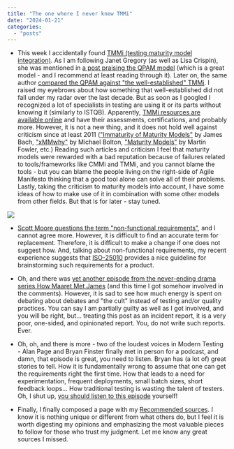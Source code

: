 ```yaml
---
title: "The one where I never knew TMMi"
date: "2024-01-21"
categories: 
  - "posts"
---
```


- This week I accidentally found [TMMi (testing maturity model integration)](https://www.tmmi.org/tmmi-documents/). As I am following Janet Gregory (as well as Lisa Crispin), she was mentioned in [a post praising the QPAM model](https://www.linkedin.com/posts/mowat_qualityassurance-qualityengineering-agile-activity-7151147696232304643-7dGs/) (which is a great model - and I recommend at least reading through it). Later on, the same author [compared the QPAM against "the well-established" TMMi](https://www.linkedin.com/posts/mowat_linkedin-log-in-or-sign-up-activity-7152643550956974080-j9EW/). I raised my eyebrows about how something that well-established did not fall under my radar over the last decade. But as soon as I googled I recognized a lot of specialists in testing are using it or its parts without knowing it (similarly to ISTQB). Apparently, [TMMi resources are available online](https://www.tmmi.org/tmmi-documents/) and have their assessments, certifications, and probably more. However, it is not a new thing, and it does not hold well against criticism since at least 2011 (["Immaturity of Maturity Models"](https://www.satisfice.com/blog/archives/581) by James Bach, ["xMMwhy"](https://developsense.com/blog/2011/10/xmmwhy) by Michael Bolton, ["Maturity Models"](https://martinfowler.com/bliki/MaturityModel.html) by Martin Fowler, etc.) Reading such articles and criticism I feel that maturity models were rewarded with a bad reputation because of failures related to tools/frameworks like CMMi and TMMi, and you cannot blame the tools - but you can blame the people living on the right-side of Agile Manifesto thinking that a good tool alone can solve all of their problems. Lastly, taking the criticism to maturity models into account, I have some ideas of how to make use of it in combination with some other models from other fields. But that is for later - stay tuned.

![](https://testwhere.wordpress.com/wp-content/uploads/2024/01/image-5.png?w=1024)

- [Scott Moore questions the term "non-functional requirements"](https://www.linkedin.com/posts/scottmooreconsulting_i-dont-care-if-it-is-an-industry-accepted-activity-7154455173916950528-7JJ6/), and I cannot agree more. However, it is difficult to find an accurate term for replacement. Therefore, it is difficult to make a change if one does not suggest how. And, talking about non-functional requirements, my recent experience suggests that [ISO-25010](https://iso25000.com/index.php/en/iso-25000-standards/iso-25010) provides a nice guideline for brainstorming such requirements for a product.

- Oh, and there was [yet another episode from the never-ending drama series How Maaret Met James](https://www.linkedin.com/posts/maaret_this-week-alone-i-received-a-thank-you-for-activity-7153685340799541250-jioG/) (and this time I got somehow involved in the comments). However, it is sad to see how much energy is spent on debating about debates and "the cult" instead of testing and/or quality practices. You can say I am partially guilty as well as I got involved, and you will be right, but... treating this post as an incident report, it is a very poor, one-sided, and opinionated report. You, do not write such reports. Ever.

- Oh, oh, and there is more - two of the loudest voices in Modern Testing - Alan Page and Bryan Finster finally met in person for a podcast, and damn, that episode is great, you need to listen. Bryan has (a lot of) great stories to tell. How it is fundamentally wrong to assume that one can get the requirements right the first time. How that leads to a need for experimentation, frequent deployments, small batch sizes, short feedback loops... How traditional testing is wasting the talent of testers. Oh, I shut up, [you should listen to this episode](https://podcasters.spotify.com/pod/show/abtesting/episodes/Episode-192-Bryan-Finster-e2eeuq4) yourself!

- Finally, I finally composed a page with my [Recommended sources](/recommended-sources/). I know it is nothing unique or different from what others do, but I feel it is worth digesting my opinions and emphasizing the most valuable pieces to follow for those who trust my judgment. Let me know any great sources I missed.
